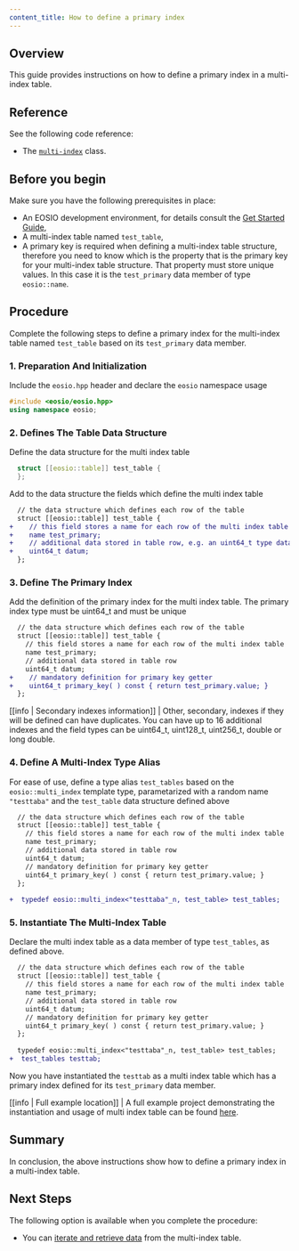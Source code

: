 ```yaml
---
content_title: How to define a primary index
---
```


## Overview

This guide provides instructions on how to define a primary index in a multi-index table.

## Reference

See the following code reference:

* The [`multi-index`](../../classeosio_1_1multi__index) class.

## Before you begin

Make sure you have the following prerequisites in place:

* An EOSIO development environment, for details consult the [Get Started Guide](https://developers.eos.io/welcome/latest/getting-started-guide/index),
* A multi-index table named `test_table`,
* A primary key is required when defining a multi-index table structure, therefore you need to know which is the property that is the primary key for your multi-index table structure. That property must store unique values. In this case it is the `test_primary` data member of type `eosio::name`.

## Procedure

Complete the following steps to define a primary index for the multi-index table named `test_table` based on its `test_primary` data member.

### 1. Preparation And Initialization

Include the `eosio.hpp` header and declare the `eosio` namespace usage

  ```cpp
  #include <eosio/eosio.hpp>
  using namespace eosio;
  ```

### 2. Defines The Table Data Structure

Define the data structure for the multi index table

  ```cpp
    struct [[eosio::table]] test_table {
    };
  ```

Add to the data structure the fields which define the multi index table

  ```diff
    // the data structure which defines each row of the table
    struct [[eosio::table]] test_table {
  +    // this field stores a name for each row of the multi index table
  +    name test_primary;
  +    // additional data stored in table row, e.g. an uint64_t type data
  +    uint64_t datum;
    };
  ```

### 3. Define The Primary Index

Add the definition of the primary index for the multi index table. The primary index type must be uint64_t and must be unique

  ```diff
    // the data structure which defines each row of the table
    struct [[eosio::table]] test_table {
      // this field stores a name for each row of the multi index table
      name test_primary;
      // additional data stored in table row
      uint64_t datum;
  +    // mandatory definition for primary key getter
  +    uint64_t primary_key( ) const { return test_primary.value; }
    };
  ```

[[info | Secondary indexes information]]
| Other, secondary, indexes if they will be defined can have duplicates. You can have up to 16 additional indexes and the field types can be uint64_t, uint128_t, uint256_t, double or long double.

### 4. Define A Multi-Index Type Alias

For ease of use, define a type alias `test_tables` based on the `eosio::multi_index` template type, parametarized with a random name `"testtaba"` and the `test_table` data structure defined above

  ```diff
    // the data structure which defines each row of the table
    struct [[eosio::table]] test_table {
      // this field stores a name for each row of the multi index table
      name test_primary;
      // additional data stored in table row
      uint64_t datum;
      // mandatory definition for primary key getter
      uint64_t primary_key( ) const { return test_primary.value; }
    };
    
  +  typedef eosio::multi_index<"testtaba"_n, test_table> test_tables;
  ```

### 5. Instantiate The Multi-Index Table

Declare the multi index table as a data member of type `test_tables`, as defined above.

  ```diff
    // the data structure which defines each row of the table
    struct [[eosio::table]] test_table {
      // this field stores a name for each row of the multi index table
      name test_primary;
      // additional data stored in table row
      uint64_t datum;
      // mandatory definition for primary key getter
      uint64_t primary_key( ) const { return test_primary.value; }
    };
    
    typedef eosio::multi_index<"testtaba"_n, test_table> test_tables;
  +  test_tables testtab;
  ```

Now you have instantiated the `testtab` as a multi index table which has a primary index defined for its `test_primary` data member.

[[info | Full example location]]
| A full example project demonstrating the instantiation and usage of multi index table can be found [here](https://github.com/EOSIO/eosio.cdt/tree/master/examples/multi_index_example).

## Summary

In conclusion, the above instructions show how to define a primary index in a multi-index table.

## Next Steps

The following option is available when you complete the procedure:

* You can [iterate and retrieve data](./how-to-iterate-and-retrieve-a-multi_index-table) from the multi-index table.
